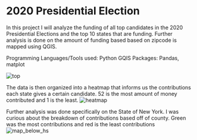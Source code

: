 # 2020 Presidential Election
In this project I will analyze the funding of all top candidates in the 2020 Presidential Elections and the top 10 states that are funding. Further analysis is done on the amount of funding based based on zipcode is mapped using QGIS.

Programming Languages/Tools used: Python GQIS
Packages: Pandas, matplot 


![top](https://user-images.githubusercontent.com/98330114/161576592-800d144b-df34-483d-ae2f-96e3dadf8887.png)

The data is then organized into a heatmap that informs us the contributions each state gives a certain candidate. 52 is the most amount of money contributed and 1 is the least.
![heatmap](https://user-images.githubusercontent.com/98330114/161579531-9c15995d-043e-45f1-93ce-dab1526ef951.png)


Further analysis was done specifically on the State of New York. I was curious about the breakdown of contributions based off of county. Green was the most contributions and red is the least contributions 
![map_below_hs](https://user-images.githubusercontent.com/98330114/161581584-e3ae0ae9-6975-45cd-aa3b-012120e19aa0.png)
